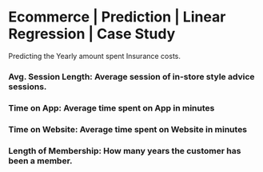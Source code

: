 # Ecommerce | Prediction | Linear Regression | Case Study
Predicting the Yearly amount spent Insurance costs. 
### Avg. Session Length: Average session of in-store style advice sessions.
### Time on App: Average time spent on App in minutes
### Time on Website: Average time spent on Website in minutes
### Length of Membership: How many years the customer has been a member.
